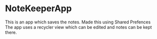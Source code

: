 # NoteKeeperApp
This is an app which saves the notes. Made this using Shared Prefences
The app uses a recycler view which can be edited and notes can be kept there.
